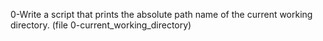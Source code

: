 0-Write a script that prints the absolute path name of the current working directory. (file 0-current_working_directory)